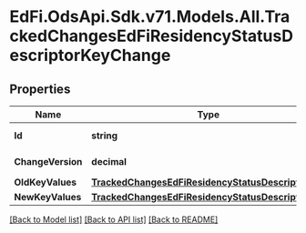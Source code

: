 # EdFi.OdsApi.Sdk.v71.Models.All.TrackedChangesEdFiResidencyStatusDescriptorKeyChange

## Properties

Name | Type | Description | Notes
------------ | ------------- | ------------- | -------------
**Id** | **string** | Resource identifier | [optional] 
**ChangeVersion** | **decimal** | Change version | [optional] 
**OldKeyValues** | [**TrackedChangesEdFiResidencyStatusDescriptorKey**](TrackedChangesEdFiResidencyStatusDescriptorKey.md) |  | [optional] 
**NewKeyValues** | [**TrackedChangesEdFiResidencyStatusDescriptorKey**](TrackedChangesEdFiResidencyStatusDescriptorKey.md) |  | [optional] 

[[Back to Model list]](../README.md#documentation-for-models) [[Back to API list]](../README.md#documentation-for-api-endpoints) [[Back to README]](../README.md)

